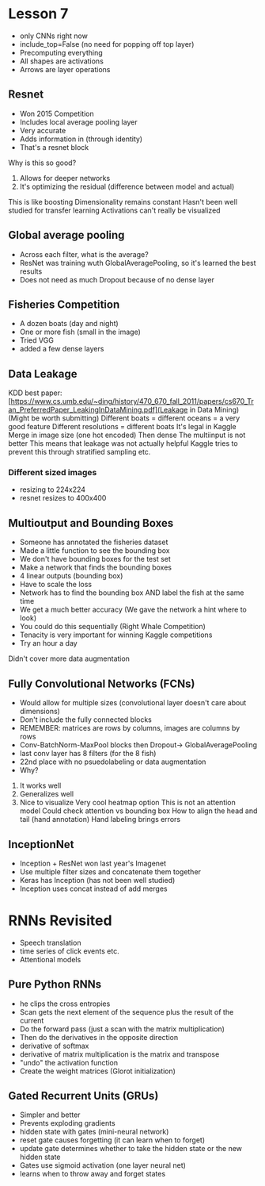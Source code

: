 # Lesson 7

 - only CNNs right now
 - include_top=False (no need for popping off top layer)
 - Precomputing everything
 - All shapes are activations
 - Arrows are layer operations

## Resnet
- Won 2015 Competition
- Includes local average pooling layer
- Very accurate
- Adds information in (through identity)
- That's a resnet block


Why is this so good?
1. Allows for deeper networks
2. It's optimizing the residual (difference between model and actual)

This is like boosting
Dimensionality remains constant
Hasn't been well studied for transfer learning
Activations can't really be visualized 

## Global average pooling
- Across each filter, what is the average?
- ResNet was training wuth GlobalAveragePooling, so it's learned the best results
- Does not need as much Dropout because of no dense layer

## Fisheries Competition
- A dozen boats (day and night)
- One or more fish (small in the image)
- Tried VGG
- added a few dense layers

## Data Leakage
KDD best paper: [https://www.cs.umb.edu/~ding/history/470_670_fall_2011/papers/cs670_Tran_PreferredPaper_LeakingInDataMining.pdf](Leakage in Data Mining)
(Might be worth submitting) 
Different boats = different oceans = a very good feature
Different resolutions = different boats
It's legal in Kaggle
Merge in image size (one hot encoded) Then dense
The multiinput is not better
This means that leakage was not actually helpful
Kaggle tries to prevent this through stratified sampling etc.

### Different sized images

- resizing to 224x224
- resnet resizes to 400x400

## Multioutput and Bounding Boxes
- Someone has annotated the fisheries dataset
- Made a little function to see the bounding box
- We don't have bounding boxes for the test set
- Make a network that finds the bounding boxes
- 4 linear outputs (bounding box)
- Have to scale the loss
- Network has to find the bounding box AND label the fish at the same time
- We get a much better accuracy (We gave the network a hint where to look)
- You could do this sequentially (Right Whale Competition)
- Tenacity is very important for winning Kaggle competitions
- Try an hour a day

Didn't cover more data augmentation

## Fully Convolutional Networks (FCNs)
- Would allow for multiple sizes (convolutional layer doesn't care about dimensions)
- Don't include the fully connected blocks
- REMEMBER: matrices are rows by columns, images are columns by rows
- Conv-BatchNorm-MaxPool blocks then Dropout-> GlobalAveragePooling
- last conv layer has 8 filters (for the 8 fish)
- 22nd place with no psuedolabeling or data augmentation
- Why?
1. It works well
2. Generalizes well
3. Nice to visualize
Very cool heatmap option
This is not an attention model
Could check attention vs bounding box
How to align the head and tail (hand annotation)
Hand labeling brings errors

## InceptionNet
- Inception + ResNet won last year's Imagenet
- Use multiple filter sizes and concatenate them together
- Keras has Inception (has not been well studied)
- Inception uses concat instead of add merges

# RNNs Revisited
- Speech translation
- time series of click events etc.
- Attentional models

## Pure Python RNNs
- he clips the cross entropies
- Scan gets the next element of the sequence plus the result of the current
- Do the forward pass (just a scan with the matrix multiplication)
- Then do the derivatives in the opposite direction
- derivative of softmax
- derivative of matrix multiplication is the matrix and transpose
- "undo" the activation function
- Create the weight matrices (Glorot initialization)

## Gated Recurrent Units (GRUs)
- Simpler and better
- Prevents exploding gradients
- hidden state with gates (mini-neural network)
- reset gate causes forgetting (it can learn when to forget)
- update gate determines whether to take the hidden state or the new hidden state
- Gates use sigmoid activation (one layer neural net)
- learns when to throw away and forget states